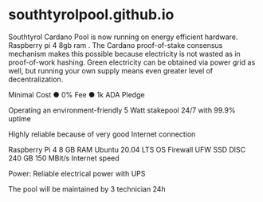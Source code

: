 # southtyrolpool.github.io

Southtyrol Cardano Pool is now running on energy efficient hardware. Raspberry pi 4 8gb ram .
The Cardano proof-of-stake consensus mechanism makes this possible because electricity is not wasted as in proof-of-work hashing. Green electricity can be obtained via power grid as well, but running your own supply means even greater level of decentralization.


Minimal Cost  ●   0% Fee  ●  1k ADA Pledge


Operating an environment-friendly 5 Watt stakepool 24/7 with 99.9% uptime

Highly reliable because of very good Internet connection 

Raspberry Pi 4 8 GB RAM
Ubuntu 20.04 LTS OS
Firewall UFW
SSD DISC 240 GB
150 MBit/s Internet speed

Power: Reliable electrical power with UPS

The pool will be maintained by 3 technician 24h 
